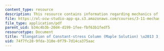 ```yaml
---
content_type: resource
description: This resource contains information regarding mechanics of materials.
file: https://ol-ocw-studio-app-qa.s3.amazonaws.com/courses/3-11-mechanics-of-materials-fall-1999/74f7fc289fda310e0f797d14ca375aac_MIT3_11F99_110e.pdf
file_type: application/pdf
parent_uid: b34c4b3b-20d4-d199-1fee-fbf63b1fedf5
resourcetype: Document
title: "Elongation of Constant-stress Column (Maple Solution) \u2013 3.11 Fall 1999"
uid: 74f7fc28-9fda-310e-0f79-7d14ca375aac
---
```

